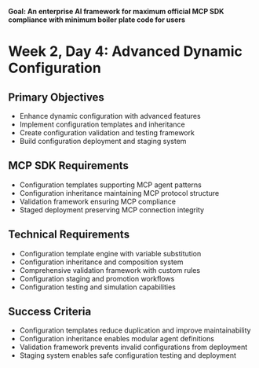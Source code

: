 **Goal: An enterprise AI framework for maximum official MCP SDK compliance with minimum boiler plate code for users**

# Week 2, Day 4: Advanced Dynamic Configuration

## Primary Objectives
- Enhance dynamic configuration with advanced features
- Implement configuration templates and inheritance
- Create configuration validation and testing framework
- Build configuration deployment and staging system

## MCP SDK Requirements
- Configuration templates supporting MCP agent patterns
- Configuration inheritance maintaining MCP protocol structure
- Validation framework ensuring MCP compliance
- Staged deployment preserving MCP connection integrity

## Technical Requirements
- Configuration template engine with variable substitution
- Configuration inheritance and composition system
- Comprehensive validation framework with custom rules
- Configuration staging and promotion workflows
- Configuration testing and simulation capabilities

## Success Criteria
- Configuration templates reduce duplication and improve maintainability
- Configuration inheritance enables modular agent definitions
- Validation framework prevents invalid configurations from deployment
- Staging system enables safe configuration testing and deployment